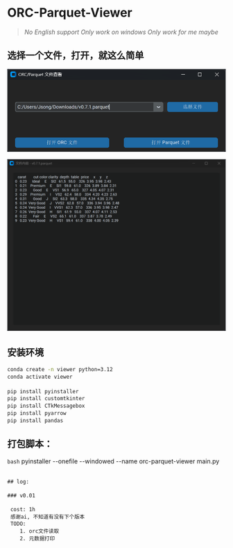 # ORC-Parquet-Viewer

> *No English support*
> *Only work on windows*
> *Only work for me maybe*

## 选择一个文件，打开，就这么简单

![](image/readme/2025-03-12-23-59-28-image.png)

![](image/readme/2025-03-12-23-59-40-image.png)

## 安装环境
```bash
conda create -n viewer python=3.12
conda activate viewer

pip install pyinstaller
pip install customtkinter
pip install CTkMessagebox
pip install pyarrow
pip install pandas

```

## 打包脚本：

```bash```
pyinstaller --onefile --windowed --name orc-parquet-viewer main.py 
```

## log:

### v0.01

 cost: 1h
 感谢ai, 不知道有没有下个版本
 TODO: 
    1. orc文件读取
    2. 元数据打印
